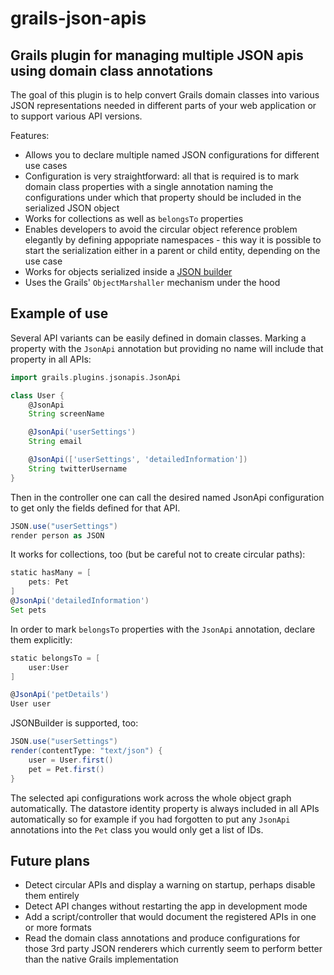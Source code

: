 grails-json-apis
========================

## Grails plugin for managing multiple JSON apis using domain class annotations

The goal of this plugin is to help convert Grails domain classes into various
JSON representations needed in different parts of your web application or to 
support various API versions. 

Features:

 - Allows you to declare multiple named JSON configurations for different use cases
 - Configuration is very straightforward: all that is required is to mark domain class
   properties with a single annotation naming the configurations under which that 
   property should be included in the serialized JSON object
 - Works for collections as well as `belongsTo` properties
 - Enables developers to avoid the circular object reference problem elegantly by
   defining appopriate namespaces - this way it is possible to start the serialization
   either in a parent or child entity, depending on the use case
 - Works for objects serialized inside a [JSON builder](http://grails.org/doc/latest/guide/theWebLayer.html#moreOnJSONBuilder)
 - Uses the Grails' `ObjectMarshaller` mechanism under the hood

## Example of use

Several API variants can be easily defined in domain classes. Marking a property with the `JsonApi` annotation but providing no name will
include that property in all APIs:

```groovy
import grails.plugins.jsonapis.JsonApi

class User {
	@JsonApi
	String screenName

	@JsonApi('userSettings')
	String email

	@JsonApi(['userSettings', 'detailedInformation'])
	String twitterUsername
}
```

Then in the controller one can call the desired named JsonApi configuration to get only
the fields defined for that API. 

```groovy
JSON.use("userSettings")
render person as JSON
```

It works for collections, too (but be careful not to create circular paths):

```groovy
static hasMany = [
	pets: Pet
]
@JsonApi('detailedInformation')
Set pets
```

In order to mark `belongsTo` properties with the `JsonApi` annotation, declare them explicitly:

```groovy
static belongsTo = [
	user:User
]

@JsonApi('petDetails') 
User user
```

JSONBuilder is supported, too:

```groovy
JSON.use("userSettings")
render(contentType: "text/json") {
    user = User.first()
    pet = Pet.first()
}
```

The selected api configurations work across the whole object graph automatically. The 
datastore identity property is always included in all APIs automatically so for
example if you had forgotten to put any `JsonApi` annotations into the `Pet` class
you would only get a list of IDs.


## Future plans

 - Detect circular APIs and display a warning on startup, perhaps disable them entirely
 - Detect API changes without restarting the app in development mode
 - Add a script/controller that would document the registered APIs in one or more formats
 - Read the domain class annotations and produce configurations for those 3rd party JSON 
   renderers which currently seem to perform better than the native Grails implementation